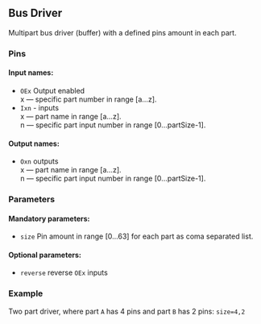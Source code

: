 ## Bus Driver

Multipart bus driver (buffer) with a defined pins amount in each part.

### Pins

#### Input names:

- `OEx` Output enabled  
  x — specific part number in range [a…z].
- `Ixn` - inputs  
  x — part name in range [a…z].  
  n — specific part input number in range [0…partSize-1].

#### Output names:

- `Oxn` outputs  
  x — part name in range [a…z].  
  n — specific part input number in range [0…partSize-1].

### Parameters

#### Mandatory parameters:

- `size` Pin amount in range [0…63] for each part as coma separated list.

#### Optional parameters:

- `reverse` reverse `OEx` inputs

### Example

Two part driver, where part `A` has 4 pins and part `B` has 2 pins: `size=4,2`
 

